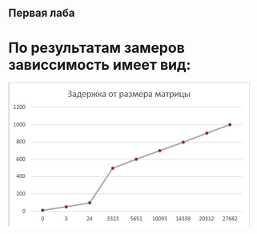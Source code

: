 ## Первая лаба
# По результатам замеров зависсимость имеет вид:
![alt text](https://github.com/mestromezer/parralel_programming/blob/main/1/%D0%9E%D1%82%D1%87%D0%B5%D1%82_%D0%B3%D1%80%D0%B0%D1%84%D0%B8%D0%BA%D0%B0.png)